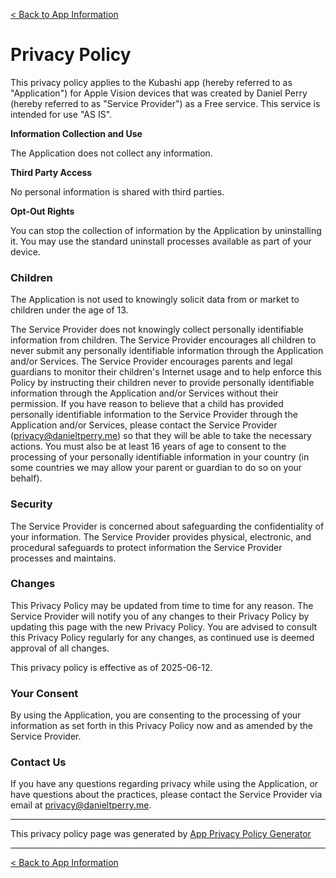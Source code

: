 
[< Back to App Information](../#info)

# Privacy Policy

This privacy policy applies to the Kubashi app (hereby referred to as "Application") for Apple Vision devices that was created by Daniel Perry (hereby referred to as "Service Provider") as a Free service. This service is intended for use "AS IS".

**Information Collection and Use**

The Application does not collect any information.

**Third Party Access**

No personal information is shared with third parties.

**Opt-Out Rights**

You can stop the collection of information by the Application by uninstalling it. You may use the standard uninstall processes available as part of your device.

### Children

The Application is not used to knowingly solicit data from or market to children under the age of 13.

The Service Provider does not knowingly collect personally identifiable information from children. The Service Provider encourages all children to never submit any personally identifiable information through the Application and/or Services. The Service Provider encourages parents and legal guardians to monitor their children's Internet usage and to help enforce this Policy by instructing their children never to provide personally identifiable information through the Application and/or Services without their permission. If you have reason to believe that a child has provided personally identifiable information to the Service Provider through the Application and/or Services, please contact the Service Provider (privacy@danieltperry.me) so that they will be able to take the necessary actions. You must also be at least 16 years of age to consent to the processing of your personally identifiable information in your country (in some countries we may allow your parent or guardian to do so on your behalf).

### Security

The Service Provider is concerned about safeguarding the confidentiality of your information. The Service Provider provides physical, electronic, and procedural safeguards to protect information the Service Provider processes and maintains.

### Changes

This Privacy Policy may be updated from time to time for any reason. The Service Provider will notify you of any changes to their Privacy Policy by updating this page with the new Privacy Policy. You are advised to consult this Privacy Policy regularly for any changes, as continued use is deemed approval of all changes.

This privacy policy is effective as of 2025-06-12.

### Your Consent

By using the Application, you are consenting to the processing of your information as set forth in this Privacy Policy now and as amended by the Service Provider.

### Contact Us

If you have any questions regarding privacy while using the Application, or have questions about the practices, please contact the Service Provider via email at privacy@danieltperry.me.

-----

This privacy policy page was generated by [App Privacy Policy Generator](https://app-privacy-policy-generator.nisrulz.com/)

-----

[< Back to App Information](../)